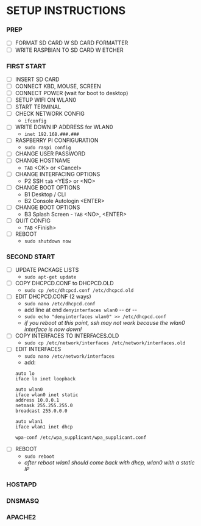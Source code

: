 # SETUP INSTRUCTIONS

### PREP

- [ ] FORMAT SD CARD W SD CARD FORMATTER
- [ ] WRITE RASPBIAN TO SD CARD W ETCHER

### FIRST START
- [ ] INSERT SD CARD
- [ ] CONNECT KBD, MOUSE, SCREEN
- [ ] CONNECT POWER (wait for boot to desktop)
- [ ] SETUP WIFI ON WLAN0
- [ ] START TERMINAL
- [ ] CHECK NETWORK CONFIG
  - ```ifconfig```
- [ ] WRITE DOWN IP ADDRESS for WLAN0
  - ```inet 192.168.###.###```
- [ ] RASPBERRY PI CONFIGURATION
  - ```sudo raspi config```
- [ ] CHANGE USER PASSWORD
- [ ] CHANGE HOSTNAME
  - ```TAB``` \<OK\> or \<Cancel\>
- [ ] CHANGE INTERFACING OPTIONS
  - P2 SSH ```tab``` \<YES\> or \<NO\>
- [ ] CHANGE BOOT OPTIONS
  - B1 Desktop / CLI
  - B2 Console Autologin \<ENTER\>
- [ ] CHANGE BOOT OPTIONS
  - B3 Splash Screen - ```TAB``` \<NO\>, \<ENTER\>
- [ ] QUIT CONFIG
  - ```TAB``` \<Finish\>
- [ ] REBOOT
  - ```sudo shutdown now```

### SECOND START

- [ ] UPDATE PACKAGE LISTS
  - ```sudo apt-get update```
- [ ] COPY DHCPCD.CONF to DHCPCD.OLD
  - ```sudo cp /etc/dhcpcd.conf /etc/dhcpcd.old```
- [ ] EDIT DHCPCD.CONF (2 ways)
    - ```sudo nano /etc/dhcpcd.conf```
    - add line at end ```denyinterfaces wlan0```
-- or --
    - ```sudo echo "denyinterfaces wlan0" >> /etc/dhcpcd.conf```
    - *if you reboot at this point, ssh may not work because the wlan0 interface is now down!*
- [ ] COPY INTERFACES TO INTERFACES.OLD
  - ```sudo cp /etc/network/interfaces /etc/network/interfaces.old```
- [ ] EDIT INTERFACES
  - ```sudo nano /etc/network/interfaces```
  - add:
  ```
  auto lo
  iface lo inet loopback

  auto wlan0
  iface wlan0 inet static
  address 10.0.0.1
  netmask 255.255.255.0
  broadcast 255.0.0.0

  auto wlan1
  iface wlan1 inet dhcp

  wpa-conf /etc/wpa_supplicant/wpa_supplicant.conf
  ```
- [ ] REBOOT
  - ```sudo reboot```
  - *after reboot wlan1 should come back with dhcp, wlan0 with a static IP*






### HOSTAPD

### DNSMASQ

### APACHE2
